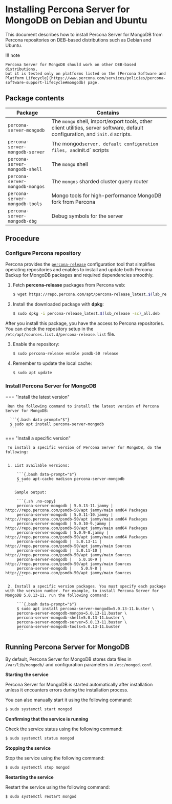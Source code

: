 # Installing Percona Server for MongoDB on Debian and Ubuntu

This document describes how to install Percona Server for MongoDB from Percona repositories on DEB-based distributions such as Debian and Ubuntu.

!!! note

    Percona Server for MongoDB should work on other DEB-based distributions,
    but it is tested only on platforms listed on the [Percona Software and Platform Lifecycle](https://www.percona.com/services/policies/percona-software-support-lifecycle#mongodb) page.

## Package contents

| Package                 | Contains                                 |
| ----------------------- | -----------------------------------------|
| `percona-server-mongodb`| The `mongo` shell, import/export tools, other client utilities, server software, default configuration, and `init.d` scripts. |
| `percona-server-mongodb-server`| The mongod` server, default configuration files, and `init.d` scripts|
| `percona-server-mongodb-shell` | The `mongo` shell |
| `percona-server-mongodb-mongos`| The `mongos` sharded cluster query router |
| `percona-server-mongodb-tools` | Mongo tools for high-performance MongoDB fork from Percona|
| `percona-server-mongodb-dbg`   | Debug symbols for the server|

## Procedure

### Configure Percona repository

Percona provides the [`percona-release`](https://docs.percona.com/percona-software-repositories/index.html) configuration tool that simplifies operating repositories and enables to install and update both Percona Backup for MongoDB packages and required dependencies smoothly.

1. Fetch **percona-release** packages from Percona web:
    
    ```{.bash data-prompt="$"}
    $ wget https://repo.percona.com/apt/percona-release_latest.$(lsb_release -sc)_all.deb
    ```

2. Install the downloaded package with **dpkg**:

    ```{.bash data-prompt="$"}
    $ sudo dpkg -i percona-release_latest.$(lsb_release -sc)_all.deb
    ```

After you install this package, you have the access to Percona repositories. You can check the repository setup in the `/etc/apt/sources.list.d/percona-release.list` file.


3. Enable the repository:

    ```{.bash data-prompt="$"}
    $ sudo percona-release enable psmdb-50 release
    ```

4. Remember to update the local cache:

    ```{.bash data-prompt="$"}
    $ sudo apt update
    ```

### Install Percona Server for MongoDB

=== "Install the latest version"

     Run the following command to install the latest version of Percona Server for MongoDB:

      ```{.bash data-prompt="$"}
      $ sudo apt install percona-server-mongodb
      ```

=== "Install a specific version"

     To install a specific version of Percona Server for MongoDB, do the following:


     1. List available versions:

         ```{.bash data-prompt="$"}
         $ sudo apt-cache madison percona-server-mongodb
         ```
        
        Sample output:

         ```{.sh .no-copy}
         percona-server-mongodb | 5.0.13-11.jammy | http://repo.percona.com/psmdb-50/apt jammy/main amd64 Packages
         percona-server-mongodb | 5.0.11-10.jammy | http://repo.percona.com/psmdb-50/apt jammy/main amd64 Packages
         percona-server-mongodb | 5.0.10-9.jammy | http://repo.percona.com/psmdb-50/apt jammy/main amd64 Packages
         percona-server-mongodb | 5.0.9-8.jammy | http://repo.percona.com/psmdb-50/apt jammy/main amd64 Packages
         percona-server-mongodb |  5.0.13-11 | http://repo.percona.com/psmdb-50/apt jammy/main Sources
         percona-server-mongodb |  5.0.11-10 | http://repo.percona.com/psmdb-50/apt jammy/main Sources
         percona-server-mongodb |   5.0.10-9 | http://repo.percona.com/psmdb-50/apt jammy/main Sources
         percona-server-mongodb |    5.0.9-8 | http://repo.percona.com/psmdb-50/apt jammy/main Sources
         ```

     2. Install a specific version packages. You must specify each package with the version number. For example, to install Percona Server for MongoDB 5.0.13-11, run the following command:

         ```{.bash data-prompt="$"}
         $ sudo apt install percona-server-mongodb=5.0.13-11.buster \
         percona-server-mongodb-mongos=5.0.13-11.buster \
         percona-server-mongodb-shell=5.0.13-11.buster \
         percona-server-mongodb-server=5.0.13-11.buster \
         percona-server-mongodb-tools=5.0.13-11.buster
         ```

## Running Percona Server for MongoDB

By default, Percona Server for MongoDB stores data files in `/var/lib/mongodb/`
and configuration parameters in `/etc/mongod.conf`.

**Starting the service**

Percona Server for MongoDB is started automatically after installation unless it encounters errors during the installation process.

You can also manually start it using the following command:

```{.bash data-prompt="$"}
$ sudo systemctl start mongod
```

**Confirming that the service is running**

Check the service status using the following command:

```{.bash data-prompt="$"}
$ sudo systemctl status mongod
```

**Stopping the service**

Stop the service using the following command:

```{.bash data-prompt="$"}
$ sudo systemctl stop mongod
```

**Restarting the service**

Restart the service using the following command:

```{.bash data-prompt="$"}
$ sudo systemctl restart mongod
```

